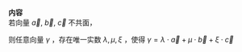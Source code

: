 **内容**  
若向量 $\vec a,\ \vec b,\ \vec c$ 不共面，  
  
则任意向量 $\gamma$ ，存在唯一实数 $\lambda, \mu, \xi$ ，使得 $\gamma=\lambda\cdot\vec a+\mu\cdot\vec b+\xi\cdot\vec c$  
